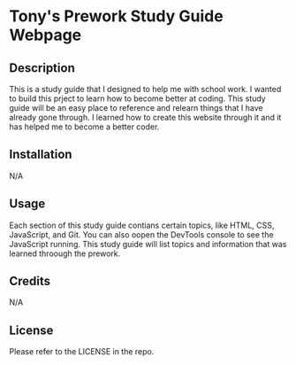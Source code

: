 # Tony's Prework Study Guide Webpage

## Description 

This is a study guide that I designed to help me with school work. I wanted to build this prject to learn how to become better at coding. This study guide will be an easy place to reference and relearn things that I have already gone through. I learned how to create this website through it and it has helped me to become a better coder.

## Installation

N/A

## Usage

Each section of this study guide contians certain topics, like HTML, CSS, JavaScript, and Git. You can also oopen the DevTools console to see the JavaScript running. This study guide will list topics and information that was learned throough the prework.

## Credits

N/A

## License

Please refer to the LICENSE in the repo.